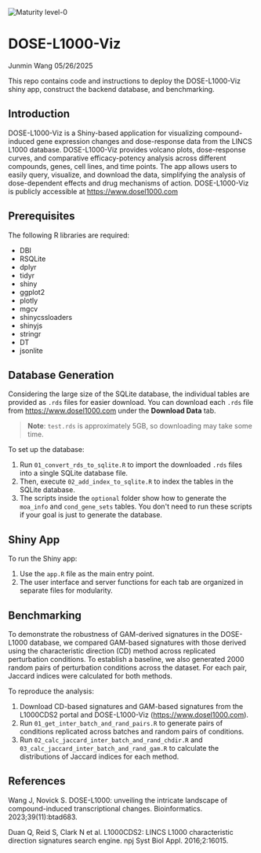 ![Maturity level-0](https://img.shields.io/badge/Maturity%20Level-ML--0-red)

DOSE-L1000-Viz
================
Junmin Wang
05/26/2025

This repo contains code and instructions to deploy the DOSE-L1000-Viz shiny app, 
construct the backend database, and benchmarking.

## Introduction

DOSE-L1000-Viz is a Shiny-based application for visualizing compound-induced gene expression 
changes and dose-response data from the LINCS L1000 database. DOSE-L1000-Viz provides volcano 
plots, dose-response curves, and comparative efficacy-potency analysis across different 
compounds, genes, cell lines, and time points. The app allows users to easily query, visualize, 
and download the data, simplifying the analysis of dose-dependent effects and drug mechanisms 
of action. DOSE-L1000-Viz is publicly accessible at https://www.dosel1000.com

## Prerequisites

The following R libraries are required:
- DBI
- RSQLite
- dplyr
- tidyr
- shiny
- ggplot2
- plotly
- mgcv
- shinycssloaders
- shinyjs
- stringr
- DT
- jsonlite

## Database Generation

Considering the large size of the SQLite database, the individual tables are provided as 
`.rds` files for easier download. You can download each `.rds` file from https://www.dosel1000.com 
under the **Download Data** tab.

> **Note**: `test.rds` is approximately 5GB, so downloading may take some time.

To set up the database:

1. Run `01_convert_rds_to_sqlite.R` to import the downloaded `.rds` files into a single SQLite database file.
2. Then, execute `02_add_index_to_sqlite.R` to index the tables in the SQLite database.
3. The scripts inside the `optional` folder show how to generate the `moa_info` and `cond_gene_sets` tables. You don't need 
to run these scripts if your goal is just to generate the database.

## Shiny App

To run the Shiny app:

1. Use the `app.R` file as the main entry point.
2. The user interface and server functions for each tab are organized in separate files for modularity.

## Benchmarking

To demonstrate the robustness of GAM-derived signatures in the DOSE-L1000 database, we compared GAM-based signatures with those derived using 
the characteristic direction (CD) method across replicated perturbation conditions. To establish a baseline, we also generated 2000 random pairs 
of perturbation conditions across the dataset. For each pair, Jaccard indices were calculated for both methods.

To reproduce the analysis:

1. Download CD-based signatures and GAM-based signatures from the L1000CDS2 portal and DOSE-L1000-Viz (https://www.dosel1000.com).
2. Run `01_get_inter_batch_and_rand_pairs.R` to generate pairs of conditions replicated across batches and random pairs of conditions. 
3. Run `02_calc_jaccard_inter_batch_and_rand_chdir.R` and `03_calc_jaccard_inter_batch_and_rand_gam.R` to calculate the distributions of Jaccard indices 
for each method.

## References

Wang J, Novick S. DOSE-L1000: unveiling the intricate landscape of compound-induced transcriptional changes. Bioinformatics. 2023;39(11):btad683.

Duan Q, Reid S, Clark N et al. L1000CDS2: LINCS L1000 characteristic direction signatures search engine. npj Syst Biol Appl. 2016;2:16015.
